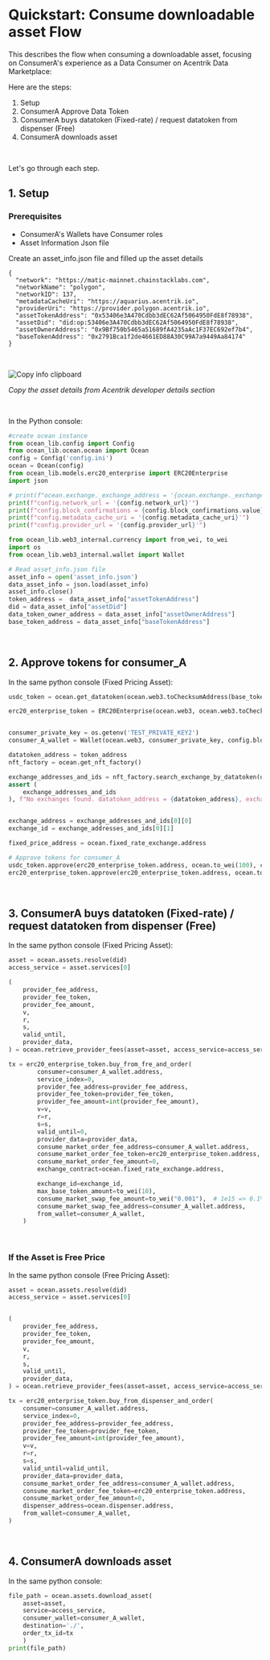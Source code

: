 # Quickstart: Consume downloadable asset Flow

This describes the flow when consuming a downloadable asset, focusing on ConsumerA's experience as a Data Consumer on Acentrik Data Marketplace:

Here are the steps:

1.  Setup
2.  ConsumerA Approve Data Token
3.  ConsumerA buys datatoken (Fixed-rate) / request datatoken from dispenser (Free)
4.  ConsumerA downloads asset

<br />

Let's go through each step.

## 1. Setup

### Prerequisites

- ConsumerA's Wallets have Consumer roles
- Asset Information Json file

Create an asset_info.json file and filled up the asset details

```
{
  "network": "https://matic-mainnet.chainstacklabs.com",
  "networkName": "polygon",
  "networkID": 137,
  "metadataCacheUri": "https://aquarius.acentrik.io",
  "providerUri": "https://provider.polygon.acentrik.io",
  "assetTokenAddress": "0x53406e3A470Cdbb3dEC62Af5064950FdE8f78938",
  "assetDid": "did:op:53406e3A470Cdbb3dEC62Af5064950FdE8f78938",
  "assetOwnerAddress": "0x9Bf750b5465a51689fA4235aAc1F37EC692ef7b4",
  "baseTokenAddress": "0x2791Bca1f2de4661ED88A30C99A7a9449Aa84174"
}
```

<br />

![Copy info clipboard](./copy_info_clipboard.gif)

<em>Copy the asset details from Acentrik developer details section</em>

<br />

In the Python console:

```python
#create ocean instance
from ocean_lib.config import Config
from ocean_lib.ocean.ocean import Ocean
config = Config('config.ini')
ocean = Ocean(config)
from ocean_lib.models.erc20_enterprise import ERC20Enterprise
import json

# print(f"ocean.exchange._exchange_address = '{ocean.exchange._exchange_address}'")
print(f"config.network_url = '{config.network_url}'")
print(f"config.block_confirmations = {config.block_confirmations.value}")
print(f"config.metadata_cache_uri = '{config.metadata_cache_uri}'")
print(f"config.provider_url = '{config.provider_url}'")

from ocean_lib.web3_internal.currency import from_wei, to_wei
import os
from ocean_lib.web3_internal.wallet import Wallet

# Read asset_info.json file
asset_info = open('asset_info.json')
data_asset_info = json.load(asset_info)
asset_info.close()
token_address =  data_asset_info["assetTokenAddress"]
did = data_asset_info["assetDid"]
data_token_owner_address = data_asset_info["assetOwnerAddress"]
base_token_address = data_asset_info["baseTokenAddress"]
```

<br />

## 2. Approve tokens for consumer_A

In the same python console (Fixed Pricing Asset):

```python
usdc_token = ocean.get_datatoken(ocean.web3.toChecksumAddress(base_token_address))

erc20_enterprise_token = ERC20Enterprise(ocean.web3, ocean.web3.toChecksumAddress(token_address))


consumer_private_key = os.getenv('TEST_PRIVATE_KEY2')
consumer_A_wallet = Wallet(ocean.web3, consumer_private_key, config.block_confirmations,  config.transaction_timeout)

datatoken_address = token_address
nft_factory = ocean.get_nft_factory()

exchange_addresses_and_ids = nft_factory.search_exchange_by_datatoken(ocean.fixed_rate_exchange, erc20_enterprise_token.address, exchange_owner=data_token_owner_address)
assert (
    exchange_addresses_and_ids
), f"No exchanges found. datatoken_address = {datatoken_address}, exchange_owner = {data_token_owner_address}."


exchange_address = exchange_addresses_and_ids[0][0]
exchange_id = exchange_addresses_and_ids[0][1]

fixed_price_address = ocean.fixed_rate_exchange.address

# Approve tokens for consumer_A
usdc_token.approve(erc20_enterprise_token.address, ocean.to_wei(100), consumer_A_wallet)
erc20_enterprise_token.approve(erc20_enterprise_token.address, ocean.to_wei(100), consumer_A_wallet)
```

<br />

## 3. ConsumerA buys datatoken (Fixed-rate) / request datatoken from dispenser (Free)

In the same python console (Fixed Pricing Asset):

```python
asset = ocean.assets.resolve(did)
access_service = asset.services[0]

(
    provider_fee_address,
    provider_fee_token,
    provider_fee_amount,
    v,
    r,
    s,
    valid_until,
    provider_data,
) = ocean.retrieve_provider_fees(asset=asset, access_service=access_service, publisher_wallet=consumer_A_wallet)

tx = erc20_enterprise_token.buy_from_fre_and_order(
        consumer=consumer_A_wallet.address,
        service_index=0,
        provider_fee_address=provider_fee_address,
        provider_fee_token=provider_fee_token,
        provider_fee_amount=int(provider_fee_amount),
        v=v,
        r=r,
        s=s,
        valid_until=0,
        provider_data=provider_data,
        consume_market_order_fee_address=consumer_A_wallet.address,
        consume_market_order_fee_token=erc20_enterprise_token.address,
        consume_market_order_fee_amount=0,
        exchange_contract=ocean.fixed_rate_exchange.address,

        exchange_id=exchange_id,
        max_base_token_amount=to_wei(10),
        consume_market_swap_fee_amount=to_wei("0.001"),  # 1e15 => 0.1%
        consume_market_swap_fee_address=consumer_A_wallet.address,
        from_wallet=consumer_A_wallet,
    )
```

<br />

### If the Asset is Free Price

In the same python console (Free Pricing Asset):

```python
asset = ocean.assets.resolve(did)
access_service = asset.services[0]


(
    provider_fee_address,
    provider_fee_token,
    provider_fee_amount,
    v,
    r,
    s,
    valid_until,
    provider_data,
) = ocean.retrieve_provider_fees(asset=asset, access_service=access_service, publisher_wallet=consumer_A_wallet)

tx = erc20_enterprise_token.buy_from_dispenser_and_order(
    consumer=consumer_A_wallet.address,
    service_index=0,
    provider_fee_address=provider_fee_address,
    provider_fee_token=provider_fee_token,
    provider_fee_amount=int(provider_fee_amount),
    v=v,
    r=r,
    s=s,
    valid_until=valid_until,
    provider_data=provider_data,
    consume_market_order_fee_address=consumer_A_wallet.address,
    consume_market_order_fee_token=erc20_enterprise_token.address,
    consume_market_order_fee_amount=0,
    dispenser_address=ocean.dispenser.address,
    from_wallet=consumer_A_wallet,
)
```

<br />

## 4. ConsumerA downloads asset

In the same python console:

```python
file_path = ocean.assets.download_asset(
    asset=asset,
    service=access_service,
    consumer_wallet=consumer_A_wallet,
    destination='./',
    order_tx_id=tx
    )
print(file_path)
```
